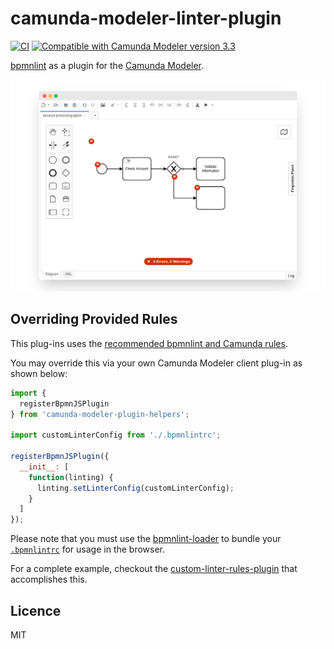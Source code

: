 # camunda-modeler-linter-plugin

[![CI](https://github.com/camunda/camunda-modeler-linter-plugin/workflows/CI/badge.svg)](https://github.com/camunda/camunda-modeler-linter-plugin/actions?query=workflow%3ACI)
[![Compatible with Camunda Modeler version 3.3](https://img.shields.io/badge/Camunda%20Modeler-3.3+-blue.svg)](https://github.com/camunda/camunda-modeler)

[bpmnlint](https://github.com/bpmn-io/bpmnlint/) as a plugin for the [Camunda Modeler](https://github.com/camunda/camunda-modeler/).

![Screenshot of the plug-in](./docs/screenshot.png)


## Overriding Provided Rules

This plug-ins uses the [recommended bpmnlint and Camunda rules](./.bpmnlintrc).

You may override this via your own Camunda Modeler client plug-in as shown below:

```javascript
import {
  registerBpmnJSPlugin
} from 'camunda-modeler-plugin-helpers';

import customLinterConfig from './.bpmnlintrc';

registerBpmnJSPlugin({
  __init__: [
    function(linting) {
      linting.setLinterConfig(customLinterConfig);
    }
  ]
});
```

Please note that you must use the [bpmnlint-loader](https://github.com/nikku/bpmnlint-loader) to bundle your [`.bpmnlintrc`](https://github.com/bpmn-io/bpmnlint#configuration) for usage in the browser.

For a complete example, checkout the [custom-linter-rules-plugin](https://github.com/camunda/camunda-modeler-custom-linter-rules-plugin) that accomplishes this.


## Licence

MIT
